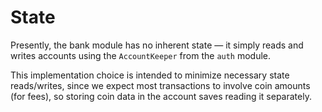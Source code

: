 <!--
order: 1
-->

# State

Presently, the bank module has no inherent state — it simply reads and writes accounts using the `AccountKeeper` from the `auth` module.

This implementation choice is intended to minimize necessary state reads/writes, since we expect most transactions to involve coin amounts (for fees), so storing coin data in the account saves reading it separately.
